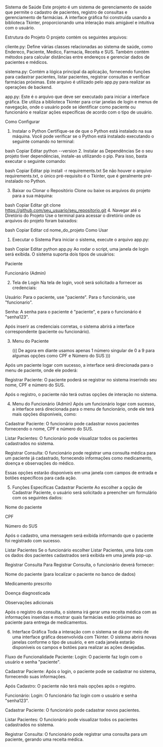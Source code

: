 Sistema de Saúde
Este projeto é um sistema de gerenciamento de saúde que permite o cadastro de pacientes, registro de consultas e gerenciamento de farmácias. A interface gráfica foi construída usando a biblioteca Tkinter, proporcionando uma interação mais amigável e intuitiva com o usuário.

Estrutura do Projeto
O projeto contém os seguintes arquivos:

cliente.py: Define várias classes relacionadas ao sistema de saúde, como Endereco, Paciente, Medico, Farmacia, Receita e SUS. Também contém métodos para calcular distâncias entre endereços e gerenciar dados de pacientes e médicos.

sistema.py: Contém a lógica principal da aplicação, fornecendo funções para cadastrar pacientes, listar pacientes, registrar consultas e verificar farmácias próximas. Este arquivo é utilizado pelo app.py para realizar as operações de backend.

app.py: Este é o arquivo que deve ser executado para iniciar a interface gráfica. Ele utiliza a biblioteca Tkinter para criar janelas de login e menus de navegação, onde o usuário pode se identificar como paciente ou funcionário e realizar ações específicas de acordo com o tipo de usuário.

Como Configurar
1. Instalar o Python
Certifique-se de que o Python está instalado na sua máquina. Você pode verificar se o Python está instalado executando o seguinte comando no terminal:

bash
Copiar
Editar
python --version
2. Instalar as Dependências
Se o seu projeto tiver dependências, instale-as utilizando o pip. Para isso, basta executar o seguinte comando:

bash
Copiar
Editar
pip install -r requirements.txt
Se não houver o arquivo requirements.txt, o único pré-requisito é o Tkinter, que é geralmente pré-instalado no Python.

3. Baixar ou Clonar o Repositório
Clone ou baixe os arquivos do projeto para a sua máquina:

bash
Copiar
Editar
git clone https://github.com/seu_usuario/seu_repositorio.git
4. Navegar até o Diretório do Projeto
Use o terminal para acessar o diretório onde os arquivos do projeto foram baixados:

bash
Copiar
Editar
cd nome_do_projeto
Como Usar
1. Executar o Sistema
Para iniciar o sistema, execute o arquivo app.py:

bash
Copiar
Editar
python app.py
Ao rodar o script, uma janela de login será exibida. O sistema suporta dois tipos de usuários:

Paciente

Funcionário (Admin)

2. Tela de Login
Na tela de login, você será solicitado a fornecer as credenciais:

Usuário: Para o paciente, use "paciente". Para o funcionário, use "funcionario".

Senha: A senha para o paciente é "paciente", e para o funcionário é "senha123".

Após inserir as credenciais corretas, o sistema abrirá a interface correspondente (paciente ou funcionário).

3. Menu do Paciente

   ((( De agora em diante usamos apenas 1 número singular de 0 a 9 para algumas opções como CPF e Número do SUS )))

Após um paciente logar com sucesso, a interface será direcionada para o menu de paciente, onde ele poderá:

Registrar Paciente: O paciente poderá se registrar no sistema inserindo seu nome, CPF e número do SUS.

Após o registro, o paciente não terá outras opções de interação no sistema.

4. Menu do Funcionário (Admin)
Após um funcionário logar com sucesso, a interface será direcionada para o menu de funcionário, onde ele terá mais opções disponíveis, como:

Cadastrar Paciente: O funcionário pode cadastrar novos pacientes fornecendo o nome, CPF e número do SUS.

Listar Pacientes: O funcionário pode visualizar todos os pacientes cadastrados no sistema.

Registrar Consulta: O funcionário pode registrar uma consulta médica para um paciente já cadastrado, fornecendo informações como medicamento, doença e observações do médico.

Essas opções estarão disponíveis em uma janela com campos de entrada e botões específicos para cada ação.

5. Funções Específicas
Cadastrar Paciente
Ao escolher a opção de Cadastrar Paciente, o usuário será solicitado a preencher um formulário com os seguintes dados:

Nome do paciente

CPF

Número do SUS

Após o cadastro, uma mensagem será exibida informando que o paciente foi registrado com sucesso.

Listar Pacientes
Se o funcionário escolher Listar Pacientes, uma lista com os dados dos pacientes cadastrados será exibida em uma janela pop-up.

Registrar Consulta
Para Registrar Consulta, o funcionário deverá fornecer:

Nome do paciente (para localizar o paciente no banco de dados)

Medicamento prescrito

Doença diagnosticada

Observações adicionais

Após o registro da consulta, o sistema irá gerar uma receita médica com as informações inseridas e mostrar quais farmácias estão próximas ao paciente para entrega de medicamentos.

6. Interface Gráfica
Toda a interação com o sistema se dá por meio de uma interface gráfica desenvolvida com Tkinter. O sistema abrirá novas janelas conforme o tipo de usuário, e em cada janela estarão disponíveis os campos e botões para realizar as ações desejadas.

Fluxo de Funcionalidade
Paciente:
Login: O paciente faz login com o usuário e senha "paciente".

Cadastrar Paciente: Após o login, o paciente pode se cadastrar no sistema, fornecendo suas informações.

Após Cadastro: O paciente não terá mais opções após o registro.

Funcionário:
Login: O funcionário faz login com o usuário e senha "senha123".

Cadastrar Paciente: O funcionário pode cadastrar novos pacientes.

Listar Pacientes: O funcionário pode visualizar todos os pacientes cadastrados no sistema.

Registrar Consulta: O funcionário pode registrar uma consulta para um paciente, gerando uma receita médica.
